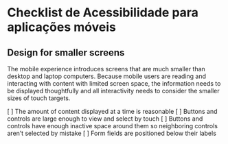 # Checklist de Acessibilidade para aplicações móveis

## Design for smaller screens

The mobile experience introduces screens that are much smaller than desktop and laptop computers. Because mobile users are reading and interacting with content with limited screen space, the information needs to be displayed thoughtfully and all interactivity needs to consider the smaller sizes of touch targets.

[ ] The amount of content displayed at a time is reasonable
[ ] Buttons and controls are large enough to view and select by touch
[ ] Buttons and controls have enough inactive space around them so neighboring controls aren’t selected by mistake
[ ] Form fields are positioned below their labels
